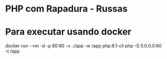 # PHP com Rapadura - Russas

# Para executar usando docker
docker run --rm -d -p 80:80 -v .:/app -w /app php:8.1-cli php -S 0.0.0.0:80 -t /app
